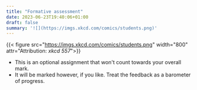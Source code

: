 ```yaml
---
title: "Formative assessment"
date: 2023-06-23T19:40:06+01:00
draft: false
summary: '![](https://imgs.xkcd.com/comics/students.png)'
---
```


{{< figure src="https://imgs.xkcd.com/comics/students.png" width="800" attr="Attribution: *xkcd 557*">}}



- This is an optional assignment that won't count towards your overall mark. 
- It will be marked however, if you like. Treat the feedback as a barometer of progress.